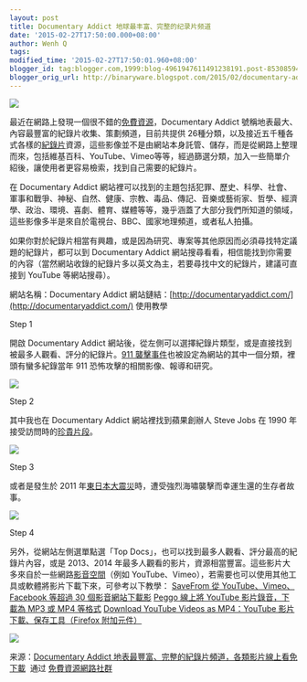 ```yaml
---
layout: post
title: Documentary Addict 地球最丰富、完整的纪录片频道
date: '2015-02-27T17:50:00.000+08:00'
author: Wenh Q
tags:
modified_time: '2015-02-27T17:50:01.960+08:00'
blogger_id: tag:blogger.com,1999:blog-4961947611491238191.post-853085945866338453
blogger_orig_url: http://binaryware.blogspot.com/2015/02/documentary-addict.html
---
```

![](https://images-blogger-opensocial.googleusercontent.com/gadgets/proxy?url=http%3A%2F%2Ffree.com.tw%2Fblog%2Fwp-content%2Fuploads%2F2015%2F02%2FDocumentary-Addict-%25E5%259C%25B0%25E8%25A1%25A8%25E6%259C%2580%25E8%25B1%2590%25E5%25AF%258C%25E3%2580%2581%25E5%25AE%258C%25E6%2595%25B4%25E7%259A%2584%25E7%25B4%2580%25E9%258C%2584%25E7%2589%2587%25E9%25A0%25BB%25E9%2581%2593%25EF%25BC%258C%25E5%2590%2584%25E9%25A1%259E%25E5%25BD%25B1%25E7%2589%2587%25E7%25B7%259A%25E4%25B8%258A%25E7%259C%258B%25E5%2585%258D%25E4%25B8%258B%25E8%25BC%25892015-02-23_12531.png&container=blogger&gadget=a&rewriteMime=image%2F*)

最近在網路上發現一個很不錯的[免費資源](http://free.com.tw/)，Documentary Addict 號稱地表最大、內容最豐富的紀錄片收集、策劃頻道，目前共提供 26種分類，以及接近五千種各式各樣的[紀錄片](http://zh.wikipedia.org/wiki/%E7%B4%80%E9%8C%84%E7%89%87)資源，這些影像並不是由網站本身託管、儲存，而是從網路上整理而來，包括維基百科、YouTube、Vimeo等等，經過篩選分類，加入一些簡單介紹後，讓使用者更容易檢索，找到自己需要的紀錄片。

在 Documentary Addict 網站裡可以找到的主題包括犯罪、歷史、科學、社會、軍事和戰爭、神秘、自然、健康、宗教、毒品、傳記、音樂或藝術家、哲學、經濟學、政治、環境、喜劇、體育、媒體等等，幾乎涵蓋了大部分我們所知道的領域，這些影像多半是來自於電視台、BBC、國家地理頻道，或者私人拍攝。

如果你對於紀錄片相當有興趣，或是因為研究、專案等其他原因而必須尋找特定議題的紀錄片，都可以到 Documentary Addict 網站搜尋看看，相信能找到你需要的內容（當然網站收錄的紀錄片多以英文為主，若要尋找中文的紀錄片，建議可直接到 YouTube 等網站搜尋）。

網站名稱：Documentary Addict 網站鏈結：[http://documentaryaddict.com/](http://documentaryaddict.com/) 使用教學

Step 1

開啟 Documentary Addict
網站後，從左側可以選擇紀錄片類型，或是直接找到被最多人觀看、評分的紀錄片。[911
襲擊事件](http://zh.wikipedia.org/wiki/%E4%B9%9D%E4%B8%80%E4%B8%80%E8%A2%AD%E5%87%BB%E4%BA%8B%E4%BB%B6)也被設定為網站的其中一個分類，裡頭有蠻多紀錄當年
911 恐怖攻擊的相關影像、報導和研究。

![](https://images-blogger-opensocial.googleusercontent.com/gadgets/proxy?url=http%3A%2F%2Ffree.com.tw%2Fblog%2Fwp-content%2Fuploads%2F2015%2F02%2FDocumentary-Addict-%25E5%259C%25B0%25E8%25A1%25A8%25E6%259C%2580%25E8%25B1%2590%25E5%25AF%258C%25E3%2580%2581%25E5%25AE%258C%25E6%2595%25B4%25E7%259A%2584%25E7%25B4%2580%25E9%258C%2584%25E7%2589%2587%25E9%25A0%25BB%25E9%2581%2593%25EF%25BC%258C%25E5%2590%2584%25E9%25A1%259E%25E5%25BD%25B1%25E7%2589%2587%25E7%25B7%259A%25E4%25B8%258A%25E7%259C%258B%25E5%2585%258D%25E4%25B8%258B%25E8%25BC%25892015-02-23_1304.png&container=blogger&gadget=a&rewriteMime=image%2F*)

Step 2

其中我也在 Documentary Addict 網站裡找到蘋果創辦人 Steve Jobs 在 1990
年接受訪問時的[珍貴片段](http://documentaryaddict.com/steve+jobs+lost+interview+1990-11557-doc.html)。






![](https://images-blogger-opensocial.googleusercontent.com/gadgets/proxy?url=http%3A%2F%2Ffree.com.tw%2Fblog%2Fwp-content%2Fuploads%2F2015%2F02%2FDocumentary-Addict-%25E5%259C%25B0%25E8%25A1%25A8%25E6%259C%2580%25E8%25B1%2590%25E5%25AF%258C%25E3%2580%2581%25E5%25AE%258C%25E6%2595%25B4%25E7%259A%2584%25E7%25B4%2580%25E9%258C%2584%25E7%2589%2587%25E9%25A0%25BB%25E9%2581%2593%25EF%25BC%258C%25E5%2590%2584%25E9%25A1%259E%25E5%25BD%25B1%25E7%2589%2587%25E7%25B7%259A%25E4%25B8%258A%25E7%259C%258B%25E5%2585%258D%25E4%25B8%258B%25E8%25BC%25892015-02-23_1305.png&container=blogger&gadget=a&rewriteMime=image%2F*)



Step 3

或者是發生於 2011
年[東日本大震災](http://zh.wikipedia.org/wiki/%E6%9D%B1%E6%97%A5%E6%9C%AC%E5%A4%A7%E9%9C%87%E7%81%BD)時，遭受強烈海嘯襲擊而幸運生還的生存者故事。






![](https://images-blogger-opensocial.googleusercontent.com/gadgets/proxy?url=http%3A%2F%2Ffree.com.tw%2Fblog%2Fwp-content%2Fuploads%2F2015%2F02%2FDocumentary-Addict-%25E5%259C%25B0%25E8%25A1%25A8%25E6%259C%2580%25E8%25B1%2590%25E5%25AF%258C%25E3%2580%2581%25E5%25AE%258C%25E6%2595%25B4%25E7%259A%2584%25E7%25B4%2580%25E9%258C%2584%25E7%2589%2587%25E9%25A0%25BB%25E9%2581%2593%25EF%25BC%258C%25E5%2590%2584%25E9%25A1%259E%25E5%25BD%25B1%25E7%2589%2587%25E7%25B7%259A%25E4%25B8%258A%25E7%259C%258B%25E5%2585%258D%25E4%25B8%258B%25E8%25BC%25892015-02-23_1310.png&container=blogger&gadget=a&rewriteMime=image%2F*)



Step 4

另外，從網站左側選單點選「Top
Docs」，也可以找到最多人觀看、評分最高的紀錄片內容，或是 2013、2014
年最多人觀看的影片，資源相當豐富。這些影片大多來自於一些網路[影音空間](http://free.com.tw/category/online-storage/free-video-hosting/)（例如
YouTube、Vimeo），若需要也可以使用其他工具或軟體將影片下載下來，可參考以下教學：
[SaveFrom 從 YouTube、Vimeo、Facebook 等超過 30
個影音網站下載影](http://free.com.tw/savefrom/)
[Peggo 線上將 YouTube 影片錄音，下載為 MP3 或 MP4
等格式](http://free.com.tw/peggo/)
[Download YouTube Videos as MP4：YouTube 影片下載、保存工具（Firefox
附加元件）](http://free.com.tw/download-youtube-videos-as-mp4/)






![](https://images-blogger-opensocial.googleusercontent.com/gadgets/proxy?url=http%3A%2F%2Ffree.com.tw%2Fblog%2Fwp-content%2Fuploads%2F2015%2F02%2FDocumentary-Addict-%25E5%259C%25B0%25E8%25A1%25A8%25E6%259C%2580%25E8%25B1%2590%25E5%25AF%258C%25E3%2580%2581%25E5%25AE%258C%25E6%2595%25B4%25E7%259A%2584%25E7%25B4%2580%25E9%258C%2584%25E7%2589%2587%25E9%25A0%25BB%25E9%2581%2593%25EF%25BC%258C%25E5%2590%2584%25E9%25A1%259E%25E5%25BD%25B1%25E7%2589%2587%25E7%25B7%259A%25E4%25B8%258A%25E7%259C%258B%25E5%2585%258D%25E4%25B8%258B%25E8%25BC%25892015-02-23_1306.png&container=blogger&gadget=a&rewriteMime=image%2F*)

来源：[Documentary Addict
地表最豐富、完整的紀錄片頻道，各類影片線上看免下載](http://free.com.tw/documentary-addict/)  通过 [免費資源網路社群](http://free.com.tw/)
